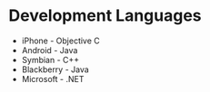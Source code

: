 # Development Languages

* iPhone - Objective C
* Android - Java
* Symbian - C++
* Blackberry - Java
* Microsoft - .NET


